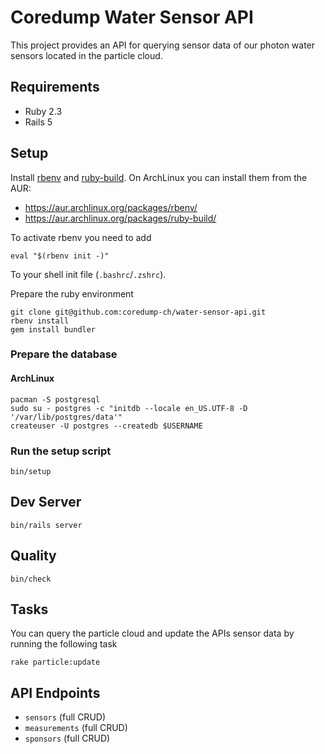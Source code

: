 # Coredump Water Sensor API

This project provides an API for querying sensor data of our
photon water sensors located in the particle cloud.

## Requirements

* Ruby 2.3
* Rails 5

## Setup

Install [rbenv](https://github.com/rbenv/rbenv) and
[ruby-build](https://github.com/rbenv/ruby-build). On ArchLinux you can install
them from the AUR:

 * https://aur.archlinux.org/packages/rbenv/
 * https://aur.archlinux.org/packages/ruby-build/

To activate rbenv you need to add

    eval "$(rbenv init -)"

To your shell init file (`.bashrc`/`.zshrc`).

Prepare the ruby environment

    git clone git@github.com:coredump-ch/water-sensor-api.git
    rbenv install
    gem install bundler

### Prepare the database

#### ArchLinux

    pacman -S postgresql
    sudo su - postgres -c "initdb --locale en_US.UTF-8 -D '/var/lib/postgres/data'"
    createuser -U postgres --createdb $USERNAME

### Run the setup script

    bin/setup

## Dev Server

    bin/rails server

## Quality

    bin/check

## Tasks

You can query the particle cloud and update the APIs sensor data by running
the following task

    rake particle:update

## API Endpoints

- `sensors` (full CRUD)
- `measurements` (full CRUD)
- `sponsors` (full CRUD)
